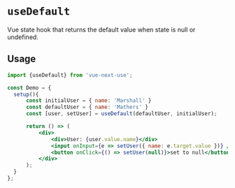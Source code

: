 # `useDefault`

Vue state hook that returns the default value when state is null or undefined.

## Usage

```jsx
import {useDefault} from 'vue-next-use';

const Demo = {
  setup(){
      const initialUser = { name: 'Marshall' }
      const defaultUser = { name: 'Mathers' }
      const [user, setUser] = useDefault(defaultUser, initialUser);

      return () => (
          <div>
              <div>User: {user.value.name}</div>
              <input onInput={e => setUser({ name: e.target.value })} />
              <button onClick={() => setUser(null)}>set to null</button>
          </div>
      );
  }
};
```
